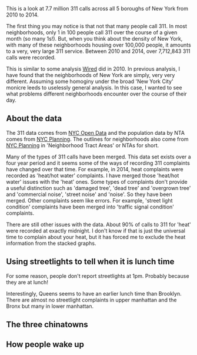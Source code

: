 This is a look at 7.7 million 311 calls across all 5 boroughs of New
York from 2010 to 2014.

The first thing you may notice is that not that many people
call 311. In most neighborhoods, only 1 in 100 people call 311 over
the course of a given month (so many 1s!). But, when you think about
the density of New York, with many of these neighborhoods housing over
100,000 people, it amounts to a very, very large 311 service. Between
2010 and 2014, over 7,712,843 311 calls were recorded.

This is similar to some analysis [Wired](http://www.wired.com/2010/11/ff_311_new_york/all/) did in 2010. In previous
analysis, I have found that the neighborhoods of New York are simply,
very very different. Assuming some homoginy under the broad 'New York
City' monicre leeds to uselessly general analysis. In this case, I
wanted to see what problems different neighborhoods encounter over the
course of their day.

## About the data

The 311 data comes from
[NYC Open Data](https://nycopendata.socrata.com/Social-Services/311-Service-Requests-from-2010-to-Present/erm2-nwe9)
and the population data by NTA comes from
[NYC Planning](http://www.nyc.gov/html/dcp/html/census/demo_tables_2010.shtml). The
outlines for neighborhoods also come from
[NYC Planning](http://www.nyc.gov/html/dcp/html/bytes/dwn_nynta.shtml)
in 'Neighborhood Tract Areas' or NTAs for short.

Many of the types of 311 calls have been merged. This data set exists
over a four year period and it seems some of the ways of recording 311
complaints have changed over that time. For example, in 2014, heat
complaints were recorded as 'heat/hot water' complaints. I have merged
those 'heat/hot water' issues with the 'heat' ones. Some types of
complaints don't provide a useful distinction such as 'damaged tree',
'dead tree' and 'overgrown tree' and 'commercial noise', 'street
noise' and 'noise'. So they have been merged. Other complaints seem
like errors. For example, 'street light condition' complaints have
been merged into 'traffic signal condition' complaints.

There are still other issues with the data. About 90% of calls to 311
for 'heat' were recorded at exactly midnight. I don't know if that is
just the universal time to complain about your heat, but it has forced
me to exclude the heat information from the stacked graphs.

## Using streetlights to tell when it is lunch time

For some reason, people don't report streetlights at 1pm. Probably because they are at lunch!

Interestingly, Queens seems to have an earlier lunch time than Brooklyn. There are almost no streetlight complaints in upper manhattan and the Bronx but many in lower manhattan.

## The three chinatowns


## How people wake up

